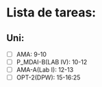 # Lista de tareas:
## Uni:
- [ ] AMA: 9-10
- [ ] P_MDAI-B(LAB IV): 10-12
- [ ] AMA-A(Lab I): 12-13
- [ ] OPT-2(DPW): 15-16:25